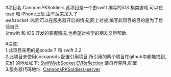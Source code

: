#项目名:CannonsPKSoldiers 
此项目是一个由swift 编写的iOS 棋类游戏.可以在ipad 和 iPhone上玩.由于后来加入了   
*websocket 功能*,可以在服务器开启的情况,网上对战.编写此项目的目的是为了检验自己    
对swift 和 iOS 开发的掌握情况.也希望对初学的朋友又所帮助.   

#注意:  
1.此项目采用的是xcode 7 和 swift 2.2   
2.此项目未使用cocoapods 配置引用项目.所引用的两个项目在github中都能找到,它们 
的地址如下: 
[SwiftWebSocket](https://github.com/tidwall/SwiftWebSocket.git) 
[EVReflection](https://github.com/evermeer/EVReflection.git) 
请自行克隆,配置  
3.服务器代码地址: 
[CannonsPKSoldiers-server](https://github.com/yuqi17/CannonsPKSoldiers-server.git)  

